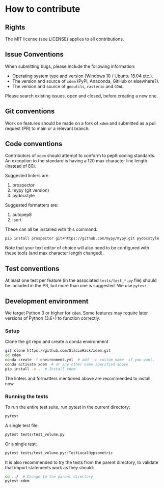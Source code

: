 # How to contribute

## Rights
The MIT license (see LICENSE) applies to all contributions.

## Issue Conventions
When submitting bugs, please include the following information:
* Operating system type and version (Windows 10 / Ubuntu 18.04 etc.).
* The version and source of `xdem` (PyPi, Anaconda, GitHub or elsewhere?).
* The version and source of `geoutils`, `rasterio` and `GDAL`. 

Please search existing issues, open and closed, before creating a new one.

## Git conventions
Work on features should be made on a fork of `xdem` and submitted as a pull request (PR) to main or a relevant branch.

## Code conventions

Contributors of `xdem` should attempt to conform to pep8 coding standards.
An exception to the standard is having a 120 max character line length (instead of 80).

Suggested linters are:
1. prospector
2. mypy (git version)
3. pydocstyle

Suggested formatters are:
1. autopep8
2. isort

These can all be installed with this command:
```bash
pip install prospector git+https://github.com/mypy/mypy.git pydocstyle autopep8 isort
```
Note that your text editor of choice will also need to be configured with these tools (and max character length changed).

## Test conventions
At least one test per feature (in the associated `tests/test_*.py` file) should be included in the PR, but more than one is suggested.
We use `pytest`.


## Development environment
We target Python 3 or higher for `xdem`.
Some features may require later versions of Python (3.6+) to function correctly.

### Setup

Clone the git repo and create a conda environment
```bash
git clone https://github.com/GlacioHack/xdem.git
cd xdem
conda create -f environment.yml  # add '-n custom_name' if you want.
conda activate xdem  # or any other name specified above
pip install -e .  # Install xdem
```
The linters and formatters mentioned above are recommended to install now.

### Running the tests
To run the entire test suite, run pytest in the current directory:
```bash
pytest
```

A single test file:
```bash
pytest tests/test_volume.py
```

Or a single test:
```bash
pytest tests/test_volume.py::TestLocalHypsometric
```

It is also recommended to try the tests from the parent directory, to validate that import statements work as they should:
```bash
cd ../  # Change to the parent directory
pytest xdem
```
